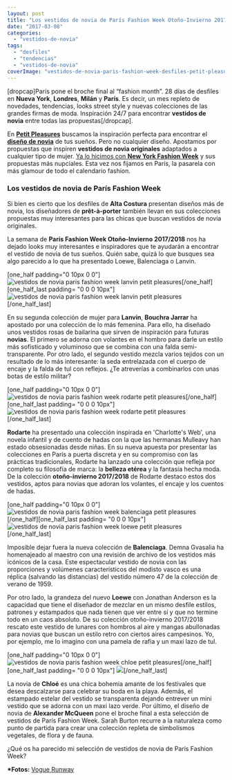 ```yaml
---
layout: post
title: "Los vestidos de novia de París Fashion Week Otoño-Invierno 2017/2018"
date: "2017-03-08"
categories: 
  - "vestidos-de-novia"
tags: 
  - "desfiles"
  - "tendencias"
  - "vestidos-de-novia"
coverImage: "vestidos-de-novia-paris-fashion-week-desfiles-petit-pleasures.jpg"
---
```


\[dropcap\]París pone el broche final al “fashion month”. 28 días de desfiles en **Nueva York**, **Londres**, **Milán** y **París**. Es decir, un mes repleto de novedades, tendencias, looks street style y nuevas colecciones de las grandes firmas de moda. Inspiración 24/7 para encontrar **vestidos de novia** entre todas las propuestas\[/dropcap\].

En [**Petit Pleasures**](https://petitpleasures.com) buscamos la inspiración perfecta para encontrar el [**diseño de novia**](https://petitpleasures.com/vestidos/) de tus sueños. Pero no cualquier diseño. Apostamos por propuestas que inspiren **vestidos de novia originales** adaptados a cualquier tipo de mujer. [Ya lo hicimos con **New York Fashion Week**](https://petitpleasures.com/vestidos-de-novia-new-york-fashion-week/) y sus propuestas más nupciales. Esta vez nos fijamos en París, la pasarela con más glamour de todo el calendario fashion.

### Los vestidos de novia de París Fashion Week

Si bien es cierto que los desfiles de **Alta Costura** presentan diseños más de novia, los diseñadores de **prêt-à-porter** también llevan en sus colecciones propuestas muy interesantes para las chicas que buscan vestidos de novia originales.

La semana de **París Fashion Week Otoño-Invierno 2017/2018** nos ha dejado looks muy interesantes e inspiradores que te ayudarán a encontrar el vestido de novia de tus sueños. Quién sabe, quizá lo que busques sea algo parecido a lo que ha presentado Loewe, Balenciaga o Lanvin.

\[one\_half padding="0 10px 0 0"\]![vestidos de novia paris fashion week lanvin petit pleasures](/images/vestidos-de-novia-paris-fashion-week-lanvin-petit-pleasures-1.jpg)\[/one\_half\]\[one\_half\_last padding= "0 0 0 10px"\] ![vestidos de novia paris fashion week lanvin petit pleasures](/images/vestidos-de-novia-paris-fashion-week-lanvin-petit-pleasures-2.jpg)\[/one\_half\_last\]

En su segunda colección de mujer para **Lanvin**, **Bouchra Jarrar** ha apostado por una colección de lo más femenina. Para ello, ha diseñado unos vestidos rosas de bailarina que sirven de inspiración para futuras **novias**. El primero se adorna con volantes en el hombro para darle un estilo más sofisticado y voluminoso que se combina con una falda semi-transparente. Por otro lado, el segundo vestido mezcla varios tejidos con un resultado de lo más interesante: la seda entrelazada con el cuerpo de encaje y la falda de tul con reflejos. ¿Te atreverías a combinarlos con unas botas de estilo militar?

\[one\_half padding="0 10px 0 0"\]![vestidos de novia paris fashion week rodarte petit pleasures](/images/vestidos-de-novia-paris-fashion-week-rodarte-petit-pleasures-1.jpg)\[/one\_half\]\[one\_half\_last padding= "0 0 0 10px"\]![vestidos de novia paris fashion week rodarte petit pleasures](/images/vestidos-de-novia-paris-fashion-week-rodarte-petit-pleasures-2.jpg)\[/one\_half\_last\]

**Rodarte** ha presentado una colección inspirada en 'Charlotte's Web', una novela infantil y de cuento de hadas con la que las hermanas Mulleavy han estado obsesionadas desde niñas. En su nueva apuesta por presentar las colecciones en París a puerta discreta y en su compromiso con las prácticas tradicionales, Rodarte ha lanzado una colección que refleja por completo su filosofía de marca: la **belleza etérea** y la fantasía hecha moda. De la colección **otoño-invierno 2017/2018** de Rodarte destaco estos dos vestidos, aptos para novias que adoran los volantes, el encaje y los cuentos de hadas.

\[one\_half padding="0 10px 0 0"\]![vestidos de novia paris fashion week balenciaga petit pleasures](/images/vestidos-de-novia-paris-fashion-week-balenciaga-petit-pleasures.jpg)\[/one\_half\]\[one\_half\_last padding= "0 0 0 10px"\] ![vestidos de novia paris fashion week loewe petit pleasures](/images/vestidos-de-novia-paris-fashion-week-loewe-petit-pleasures.jpg)\[/one\_half\_last\]

Imposible dejar fuera la nueva colección de **Balenciaga**. Demna Gvasalia ha homenajeado al maestro con una revisión de archivo de los vestidos más icónicos de la casa. Este espectacular vestido de novia con las proporciones y volúmenes característicos del modisto vasco es una réplica (salvando las distancias) del vestido número 47 de la colección de verano de 1959.

Por otro lado, la grandeza del nuevo **Loewe** con Jonathan Anderson es la capacidad que tiene el diseñador de mezclar en un mismo desfile estilos, patrones y estampados que nada tienen que ver entre sí y que no termine todo en un caos absoluto. De su colección otoño-invierno 2017/2018 rescato este vestido de lunares con hombros al aire y mangas abullonadas para novias que buscan un estilo retro con ciertos aires campesinos. Yo, por ejemplo, me lo imagino con una pamela de rafia y un maxi lazo de tul.

\[one\_half padding="0 10px 0 0"\]![vestidos de novia paris fashion week chloe petit pleasures](/images/vestidos-de-novia-paris-fashion-week-chloe-petit-pleasures.jpg)\[/one\_half\]\[one\_half\_last padding= "0 0 0 10px"\] ![](/images/vestidos-de-novia-paris-fashion-week-mcqueen-petit-pleasures.jpg)\[/one\_half\_last\]

La novia de **Chloé** es una chica bohemia amante de los festivales que desea descalzarse para celebrar su boda en la playa. Además, el estampado estelar del vestido se transparenta dejando entrever un mini vestido que se adorna con un maxi lazo verde. Por último, el diseño de novia de **Alexander McQueen** pone el broche final a esta selección de vestidos de París Fashion Week. Sarah Burton recurre a la naturaleza como punto de partida para crear una colección repleta de simbolismos vegetales, de flora y de fauna.

¿Qué os ha parecido mi selección de vestidos de novia de París Fashion Week?

**\*Fotos:** [Vogue Runway](http://www.vogue.com/fashion-shows)
